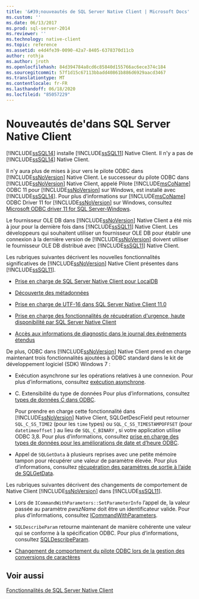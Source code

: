 ```yaml
---
title: '&#39;nouveautés de SQL Server Native Client | Microsoft Docs'
ms.custom: ''
ms.date: 06/13/2017
ms.prod: sql-server-2014
ms.reviewer: ''
ms.technology: native-client
ms.topic: reference
ms.assetid: e4d4fe39-0090-42a7-8405-6378370d11cb
author: rothja
ms.author: jroth
ms.openlocfilehash: 84d394784a8cd6c85840d155766ac6ece374c184
ms.sourcegitcommit: 57f1d15c67113bbadd40861b886d6929aacd3467
ms.translationtype: MT
ms.contentlocale: fr-FR
ms.lasthandoff: 06/18/2020
ms.locfileid: "85057229"
---
```

# <a name="what39s-new-in-sql-server-native-client"></a>Nouveautés de&#39;dans SQL Server Native Client
  [!INCLUDE[ssSQL14](../../includes/sssql14-md.md)] installe [!INCLUDE[ssSQL11](../../includes/sssql11-md.md)] Native Client. Il n'y a pas de [!INCLUDE[ssSQL14](../../includes/sssql14-md.md)] Native Client.  
  
 Il n'y aura plus de mises à jour vers le pilote ODBC dans [!INCLUDE[ssNoVersion](../../includes/ssnoversion-md.md)] Native Client. Le successeur du pilote ODBC dans [!INCLUDE[ssNoVersion](../../includes/ssnoversion-md.md)] Native Client, appelé Pilote [!INCLUDE[msCoName](../../includes/msconame-md.md)] ODBC 11 pour [!INCLUDE[ssNoVersion](../../includes/ssnoversion-md.md)] sur Windows, est installé avec [!INCLUDE[ssSQL14](../../includes/sssql14-md.md)]. Pour plus d’informations sur [!INCLUDE[msCoName](../../includes/msconame-md.md)] ODBC Driver 11 for [!INCLUDE[ssNoVersion](../../includes/ssnoversion-md.md)] sur Windows, consultez [Microsoft ODBC driver 11 for SQL Server-Windows](https://www.microsoft.com/download/details.aspx?id=36434).  
  
 Le fournisseur OLE DB dans [!INCLUDE[ssNoVersion](../../includes/ssnoversion-md.md)] Native Client a été mis à jour pour la dernière fois dans [!INCLUDE[ssSQL11](../../includes/sssql11-md.md)] Native Client. Les développeurs qui souhaitent utiliser un fournisseur OLE DB pour établir une connexion à la dernière version de [!INCLUDE[ssNoVersion](../../includes/ssnoversion-md.md)] doivent utiliser le fournisseur OLE DB distribué avec [!INCLUDE[ssSQL11](../../includes/sssql11-md.md)] Native Client.  
  
 Les rubriques suivantes décrivent les nouvelles fonctionnalités significatives de [!INCLUDE[ssNoVersion](../../includes/ssnoversion-md.md)] Native Client présentes dans [!INCLUDE[ssSQL11](../../includes/sssql11-md.md)].  
  
-   [Prise en charge de SQL Server Native Client pour LocalDB](features/sql-server-native-client-support-for-localdb.md)  
  
-   [Découverte des métadonnées](features/metadata-discovery.md)  
  
-   [Prise en charge de UTF-16 dans SQL Server Native Client 11.0](features/utf-16-support-in-sql-server-native-client-11-0.md)  
  
-   [Prise en charge des fonctionnalités de récupération d'urgence, haute disponibilité par SQL Server Native Client](features/sql-server-native-client-support-for-high-availability-disaster-recovery.md)  
  
-   [Accès aux informations de diagnostic dans le journal des événements étendus](features/accessing-diagnostic-information-in-the-extended-events-log.md)  
  
 De plus, ODBC dans [!INCLUDE[ssNoVersion](../../includes/ssnoversion-md.md)] Native Client prend en charge maintenant trois fonctionnalités ajoutées à ODBC standard dans le kit de développement logiciel (SDK) Windows 7 :  
  
-   Exécution asynchrone sur les opérations relatives à une connexion. Pour plus d’informations, consultez [exécution asynchrone](https://go.microsoft.com/fwlink/?LinkID=191493).  
  
-   C. Extensibilité du type de données Pour plus d’informations, consultez [types de données C dans ODBC](https://go.microsoft.com/fwlink/?LinkID=191495).  
  
     Pour prendre en charge cette fonctionnalité dans [!INCLUDE[ssNoVersion](../../includes/ssnoversion-md.md)] Native Client, SQLGetDescField peut retourner `SQL_C_SS_TIME2` (pour les `time` types) ou `SQL_C_SS_TIMESTAMPOFFSET` (pour `datetimeoffset` ) au lieu de `SQL_C_BINARY` , si votre application utilise ODBC 3,8. Pour plus d’informations, consultez [prise en charge des types de données pour les améliorations de date et d’heure ODBC](features/date-and-time-improvements.md).  
  
-   Appel de `SQLGetData` à plusieurs reprises avec une petite mémoire tampon pour récupérer une valeur de paramètre élevée. Pour plus d’informations, consultez [récupération des paramètres de sortie à l’aide de SQLGetData](https://go.microsoft.com/fwlink/?LinkID=191494).  
  
 Les rubriques suivantes décrivent des changements de comportement de Native Client [!INCLUDE[ssNoVersion](../../includes/ssnoversion-md.md)] dans [!INCLUDE[ssSQL11](../../includes/sssql11-md.md)].  
  
-   Lors de `ICommandWithParameters::SetParameterInfo` l’appel de, la valeur passée au paramètre *pwszName* doit être un identificateur valide. Pour plus d’informations, consultez [ICommandWithParameters](../native-client-ole-db-interfaces/icommandwithparameters.md).  
  
-   `SQLDescribeParam` retourne maintenant de manière cohérente une valeur qui se conforme à la spécification ODBC. Pour plus d’informations, consultez [SQLDescribeParam](../native-client-odbc-api/sqldescribeparam.md).  
  
-   [Changement de comportement du pilote ODBC lors de la gestion des conversions de caractères](features/odbc-driver-behavior-change-when-handling-character-conversions.md)  
  
## <a name="see-also"></a>Voir aussi  
 [Fonctionnalités de SQL Server Native Client](features/sql-server-native-client-features.md)  
  
  
